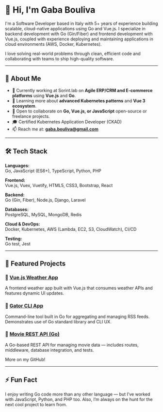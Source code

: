 # 👋 Hi, I'm Gaba Bouliva

I'm a Software Developer based in Italy with 5+ years of experience building scalable, cloud-native applications using Go and Vue.js. I specialize in backend development with Go (Gin/Fiber) and frontend development with Vue.js, coupled with experience deploying and maintaining applications in cloud environments (AWS, Docker, Kubernetes).

I love solving real-world problems through clean, efficient code and collaborating with teams to ship high-quality software.

---

## 🧠 About Me
- 🔭 Currently working at Sorint.lab on **Agile ERP/CRM and E-commerce platforms** using **Vue.js** and **Go**.
- 🌱 Learning more about **advanced Kubernetes patterns** and **Vue 3 ecosystem**.
- 👯 Open to collaborate on **Go, Vue.js, or JavaScript** open-source or freelance projects.
- 🎓 Certified Kubernetes Application Developer (CKAD)
- 📫 Reach me at: **gaba.bouliva@gmail.com**

---

## 🛠️ Tech Stack

**Languages:**  
Go, JavaScript (ES6+), TypeScript, Python, PHP

**Frontend:**  
Vue.js, Vuex, Vuetify, HTML5, CSS3, Bootstrap, React

**Backend:**  
Go (Gin, Fiber), Node.js, Django, Laravel

**Databases:**  
PostgreSQL, MySQL, MongoDB, Redis

**Cloud & DevOps:**  
Docker, Kubernetes, AWS (Lambda, EC2, S3, CloudWatch), CI/CD

**Testing:**  
Go test, Jest

---

## 📌 Featured Projects

### 🔹 [Vue.js Weather App](https://gaba-bouliva-weather-app.netlify.app)
A frontend weather app built with Vue.js that consumes weather APIs and features dynamic UI updates.

### 🔹 [Gator CLI App](https://github.com/gaba-bouliva/gator)
Command-line tool built in Go for aggregating and managing RSS feeds. Demonstrates use of Go standard library and CLI UX.

### 🔹 [Movie REST API (Go)](https://github.com/gaba-bouliva/movie-api)
A Go-based REST API for managing movie data — includes routes, middleware, database integration, and tests.


More on my GitHub!

---

## ⚡ Fun Fact
I enjoy writing Go code more than any other language — but I’ve worked with JavaScript, Python, and PHP too. Also, I’m always on the hunt for the next cool project to learn from.
